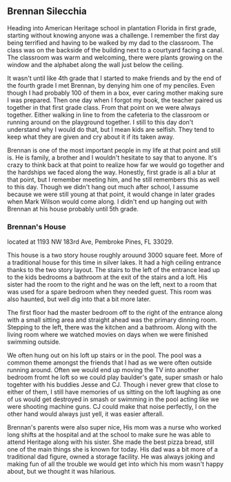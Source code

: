 ## Brennan Silecchia
Heading into American Heritage school in plantation Florida in first grade, starting without knowing anyone was a challenge. I remember the first day being terrified and having to be walked by my dad to the classroom. The class was on the backside of the building next to a courtyard facing a canal. The classroom was warm and welcoming, there were plants growing on the window and the alphabet along the wall just below the ceiling. 

It wasn't until like 4th grade that I started to make friends and by the end of the fourth grade I met Brennan, by denying him one of my penciles. Even though I had probably 100 of them in a box, ever caring mother making sure I was prepared. Then one day when I forgot my book, the teacher paired us together in that first grade class. From that point on we were always together. Either walking in line to from the cafeteria to the classroom or running around on the playground together. I still to this day don't understand why I would do that, but I mean kids are selfish. They tend to keep what they are given and cry about it if its taken away. 

Brennan is one of the most important people in my life at that point and still is. He is family, a brother and I wouldn't hesitate to say that to anyone. It's crazy to think back at that point to realize how far we would go together and the hardships we faced along the way. Honestly, first grade is all a blur at that point, but I remember meeting him, and he still remembers this as well to this day. Though we didn't hang out much after school, I assume because we were still young at that point, it would change in later grades when Mark Wilson would come along. I didn't end up hanging out with Brennan at his house probably until 5th grade. 

### Brennan's House
located at 1193 NW 183rd Ave, Pembroke Pines, FL 33029. 

This house is a two story house roughly arouund 3000 square feet. More of a traditional house for this time in silver lakes. It had a high ceiling entrance thanks to the two story layout. The stairs to the left of the entrance lead up to the kids bedrooms a bathroom at the exit of the stairs and a loft.  His sister had the room to the right and he was on the left, next to a room that was used for a spare bedroom when they needed guest. This room was also haunted, but well dig into that a bit more later. 

The first floor had the master bedroom off to the right of the entrance along with a small sitting area and straight ahead was the primary dinning room. Stepping to the left, there was the kitchen and a bathroom. Along with the living room where we watched movies on days when we were finished swimming outside. 

We often hung out on his loft up stairs or in the pool. The pool was a common theme amongst the friends that I had as we were often outside running around. Often we would end up moving the TV into another bedroom fromt he loft so we could play baulder's gate, super smash or halo togehter with his buddies Jesse and CJ. Though i never grew that close to either of them, I still have memories of us sitting on the loft laughing as one of us would get destroyed in smash or swimming in the pool acting like we were shooting machine guns. CJ could make that noise perfectly, I on the other hand would always just yell, it was easier afterall. 

Brennan's parents were also super nice, His mom was a nurse who worked long shifts at the hospital and at the school to make sure he was able to attend Heritage along with his sister. She made the best pizza bread, still one of the main things she is known for today. His dad was a bit more of a traditional dad figure, owned a storage facility. He was always joking and making fun of all the trouble we would get into which his mom wasn't happy about, but we thought it was hilarious. 

